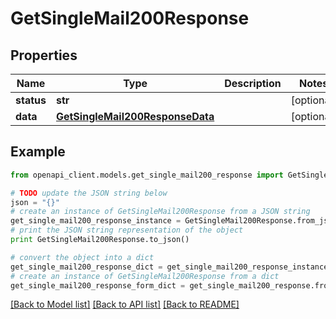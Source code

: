 # GetSingleMail200Response


## Properties
Name | Type | Description | Notes
------------ | ------------- | ------------- | -------------
**status** | **str** |  | [optional] 
**data** | [**GetSingleMail200ResponseData**](GetSingleMail200ResponseData.md) |  | [optional] 

## Example

```python
from openapi_client.models.get_single_mail200_response import GetSingleMail200Response

# TODO update the JSON string below
json = "{}"
# create an instance of GetSingleMail200Response from a JSON string
get_single_mail200_response_instance = GetSingleMail200Response.from_json(json)
# print the JSON string representation of the object
print GetSingleMail200Response.to_json()

# convert the object into a dict
get_single_mail200_response_dict = get_single_mail200_response_instance.to_dict()
# create an instance of GetSingleMail200Response from a dict
get_single_mail200_response_form_dict = get_single_mail200_response.from_dict(get_single_mail200_response_dict)
```
[[Back to Model list]](../README.md#documentation-for-models) [[Back to API list]](../README.md#documentation-for-api-endpoints) [[Back to README]](../README.md)


